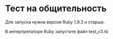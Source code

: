 # Тест на общительность

Для запуска нужна версия Ruby 1.9.3 и старше.

В интерпретаторе Ruby запустите файл test_v3.rb
